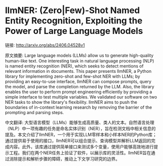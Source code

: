# llmNER: (Zero|Few)-Shot Named Entity Recognition, Exploiting the Power of Large Language Models

链接: http://arxiv.org/abs/2406.04528v1

原文摘要:
Large language models (LLMs) allow us to generate high-quality human-like
text. One interesting task in natural language processing (NLP) is named entity
recognition (NER), which seeks to detect mentions of relevant information in
documents. This paper presents llmNER, a Python library for implementing
zero-shot and few-shot NER with LLMs; by providing an easy-to-use interface,
llmNER can compose prompts, query the model, and parse the completion returned
by the LLM. Also, the library enables the user to perform prompt engineering
efficiently by providing a simple interface to test multiple variables. We
validated our software on two NER tasks to show the library's flexibility.
llmNER aims to push the boundaries of in-context learning research by removing
the barrier of the prompting and parsing steps.

中文翻译:
大型语言模型（LLMs）能够生成高质量、类人的文本。自然语言处理（NLP）中一项有趣的任务是命名实体识别（NER），旨在检测文档中相关信息的提及。本文介绍了llmNER，一个用于实现LLM零样本和小样本NER的Python库；通过提供易于使用的接口，llmNER可以组合提示、查询模型并解析LLM返回的完成内容。此外，该库通过提供简单接口来测试多个变量，使用户能够高效地进行提示工程。我们在两个NER任务上验证了软件，以展示库的灵活性。llmNER旨在通过消除提示和解析步骤的障碍，推动上下文学习研究的边界。
